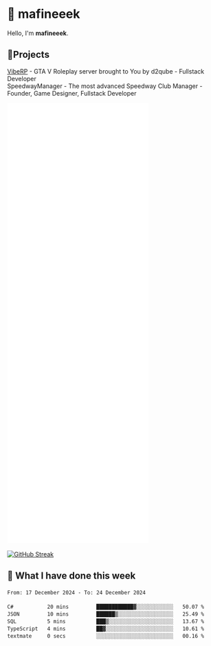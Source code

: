 # 👋 mafineeek
Hello, I'm **mafineeek**.

## 📝Projects

[VibeRP](https://v-rp.pl) - GTA V Roleplay server brought to You by d2qube - Fullstack Developer<br/>
SpeedwayManager - The most advanced Speedway Club Manager - Founder, Game Designer, Fullstack Developer


![](./github-metrics.svg)

[![GitHub Streak](https://streak-stats.demolab.com/?user=mafineeek)](https://git.io/streak-stats)

## 📰 What I have done this week
<!--START_SECTION:waka-->

```txt
From: 17 December 2024 - To: 24 December 2024

C#           20 mins         ████████████▓░░░░░░░░░░░░   50.07 %
JSON         10 mins         ██████▒░░░░░░░░░░░░░░░░░░   25.49 %
SQL          5 mins          ███▒░░░░░░░░░░░░░░░░░░░░░   13.67 %
TypeScript   4 mins          ██▓░░░░░░░░░░░░░░░░░░░░░░   10.61 %
textmate     0 secs          ░░░░░░░░░░░░░░░░░░░░░░░░░   00.16 %
```

<!--END_SECTION:waka-->
